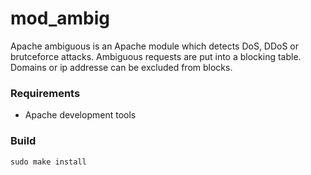 # mod_ambig
Apache ambiguous is an Apache module which detects DoS, DDoS or brutceforce attacks.
Ambiguous requests are put into a blocking table. Domains or ip addresse can be excluded from blocks.

### Requirements
- Apache development tools

### Build
`sudo make install`
